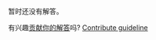 
暂时还没有解答。

有兴趣[贡献你的解答](https://github.com/BFEdev/BFE.dev-solutions/blob/main/problem/immerjs_zh.md)吗? [Contribute guideline](https://github.com/BFEdev/BFE.dev-solutions#how-to-contribute)
